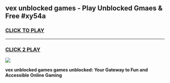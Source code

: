 
## vex unblocked games - Play Unblocked Gmaes & Free #xy54a
<h3>
<a href="https://news.freeplayer.one?title=vex_unblocked_games&ref=26F">CLICK TO PLAY</a></h3>
<hr>

<h3>
<a href="https://news.freeplayer.one?title=vex_unblocked_games&ref=26F">CLICK 2 PLAY</a>
  
</h3>

<a href="https://news.freeplayer.one?title=vex_unblocked_games&ref=26F/"><img src="https://clearcache.store/games.png"></a>


**vex unblocked games games unblocked: Your Gateway to Fun and Accessible Online Gaming**
